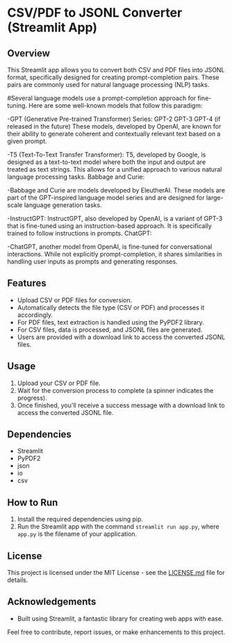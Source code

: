 # CSV/PDF to JSONL Converter (Streamlit App)

## Overview
This Streamlit app allows you to convert both CSV and PDF files into JSONL format, specifically designed for creating prompt-completion pairs. These pairs are commonly used for natural language processing (NLP) tasks.

#Several language models use a prompt-completion approach for fine-tuning. Here are some well-known models that follow this paradigm:

-GPT (Generative Pre-trained Transformer) Series:
GPT-2
GPT-3
GPT-4 (if released in the future)
These models, developed by OpenAI, are known for their ability to generate coherent and contextually relevant text based on a given prompt.

-T5 (Text-To-Text Transfer Transformer):
T5, developed by Google, is designed as a text-to-text model where both the input and output are treated as text strings. This allows for a unified approach to various natural language processing tasks.
Babbage and Curie:

-Babbage and Curie are models developed by EleutherAI. These models are part of the GPT-inspired language model series and are designed for large-scale language generation tasks.

-InstructGPT:
InstructGPT, also developed by OpenAI, is a variant of GPT-3 that is fine-tuned using an instruction-based approach. It is specifically trained to follow instructions in prompts.
ChatGPT:

-ChatGPT, another model from OpenAI, is fine-tuned for conversational interactions. While not explicitly prompt-completion, it shares similarities in handling user inputs as prompts and generating responses.









## Features
- Upload CSV or PDF files for conversion.
- Automatically detects the file type (CSV or PDF) and processes it accordingly.
- For PDF files, text extraction is handled using the PyPDF2 library.
- For CSV files, data is processed, and JSONL files are generated.
- Users are provided with a download link to access the converted JSONL files.

## Usage
1. Upload your CSV or PDF file.
2. Wait for the conversion process to complete (a spinner indicates the progress).
3. Once finished, you'll receive a success message with a download link to access the converted JSONL file.

## Dependencies
- Streamlit
- PyPDF2
- json
- io
- csv

## How to Run
1. Install the required dependencies using pip.
2. Run the Streamlit app with the command `streamlit run app.py`, where `app.py` is the filename of your application.

## License
This project is licensed under the MIT License - see the [LICENSE.md](LICENSE.md) file for details.

## Acknowledgements
- Built using Streamlit, a fantastic library for creating web apps with ease.

Feel free to contribute, report issues, or make enhancements to this project.

